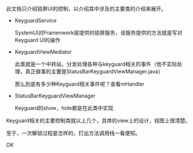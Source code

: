 此文档只介绍锁屏UI的控制，以介绍其中涉及的主要类的介绍来展开。
* KeyguardService
  
  SystemUI对Framenwork层提供的锁屏服务，该服务提供的方法就是写对Keyguard UI的操作

* KeyguardViewMediator

  此类就是一个中转站，分发处理各种与keyguard相关的事件（他不实际处理，真正做事的主要是StatusBarKeyguardViewManager.java）
  
  那么到底有多少种Keyguard相关事件呢？查看mHandler
  
* StatusBarKeyguardViewManager

  Keyguard的show，hide都是在此类中实现
  
Keyguard相关的主要控制类就以上几个，具体的view上的设计，视图上很清楚。

至于，一次解锁过程是怎样的，打出方法调用栈一看便知。

OK